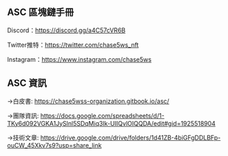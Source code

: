 **ASC 區塊鏈手冊**
---------------------------
Discord：https://discord.gg/a4C57cVR6B 

Twitter推特：https://twitter.com/chase5ws_nft 

Instagram：https://www.instagram.com/chase5ws

**ASC 資訊**
---------------------------
->白皮書:
https://chase5wss-organization.gitbook.io/asc/

->團隊資訊:
https://docs.google.com/spreadsheets/d/1-TKy6d092VGKA1JySlnl5SDqMiq3Ik-UIIQvlOIQQDA/edit#gid=1925518904

->技術文章:
https://drive.google.com/drive/folders/1d41ZB-4biGFgDDLBFp-ouCW_45Xkv7s9?usp=share_link
